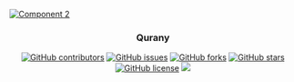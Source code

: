 <p align="center">
  <a href="https://github.com/AbdallahHemdan/Qurany" rel="noopener">
    
  ![Component 2](https://user-images.githubusercontent.com/40190772/84893736-00a09000-b0a0-11ea-869d-8abfd0ffd02c.png)
  
  </a>
</p>

<h3 align="center">Qurany</h3>
<div align="center">

[![GitHub contributors](https://img.shields.io/github/contributors/AbdallahHemdan/Qurany)](https://github.com/AbdallahHemdan/Qurany/contributors)
[![GitHub issues](https://img.shields.io/github/issues/AbdallahHemdan/Qurany)](https://github.com/AbdallahHemdan/Qurany/issues)
[![GitHub forks](https://img.shields.io/github/forks/AbdallahHemdan/Qurany)](https://github.com/AbdallahHemdan/Qurany/network)
[![GitHub stars](https://img.shields.io/github/stars/AbdallahHemdan/Qurany)](https://github.com/AbdallahHemdan/Qurany/stargazers)
[![GitHub license](https://img.shields.io/github/license/AbdallahHemdan/Qurany)](https://github.com/AbdallahHemdan/Qurany/blob/master/LICENSE)
<img src="https://img.shields.io/github/languages/top/AbdallahHemdan/Qurany"> 

</div>
